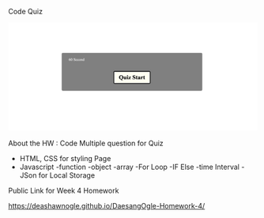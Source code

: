 Code Quiz

<img src="./assets/img/CodeQuiz.png">

About the HW : Code Multiple question for Quiz

- HTML, CSS for styling Page
- Javascript
    -function
    -object
    -array
    -For Loop
    -IF Else
    -time Interval
    -JSon for Local Storage
    

Public Link for Week 4 Homework

https://deashawnogle.github.io/DaesangOgle-Homework-4/
